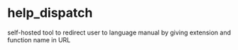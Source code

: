# help_dispatch
self-hosted tool to redirect user to language manual by giving extension and function name in URL
